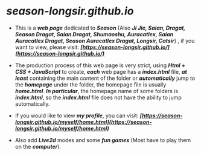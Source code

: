 # ***season-longsir.github.io***  

- This is a ***web page*** dedicated to ***Season*** (Also ***Ji Jie, Saian, Dragat, Season Dragat, Saian Dragat, Shumaoshu, Auracatlex, Saian Auracatlex Dragat, Season Auracatlex Dragat, Longsir, Catsir***) , if you want to view, please visit: ***[https://season-longsir.github.io/](https://season-longsir.github.io/)***

- The production process of this web page is very strict, using ***Html + CSS + JavaScript*** to create, ***each*** web page has a ***index.html*** file, ***at least*** containing the main content of the folder or ***automatically*** jump to the ***homepage*** under the folder, the homepage file is usually ***home.html***. ***In particular***, the homepage name of some folders is ***index.html***, so the ***index.html*** file does not have the ability to jump automatically.

- If you would like to view ***my profile***, you can visit: ***[https://season-longsir.github.io/myself/home.html](https://season-longsir.github.io/myself/home.html)***

- Also add ***Live2d*** modes and some ***fun games*** (Most have to play them on the ***computer***).
